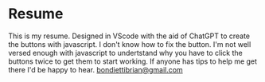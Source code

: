# Resume
This is my resume. Designed in VScode with the aid of ChatGPT to create the buttons with javascript.
I don't know how to fix the button. I'm not well versed enough with javascript to undertstand why you have to click the buttons twice to get them to start working. If anyone has tips to help me get there I'd be happy to hear.
bondiettibrian@gmail.com
